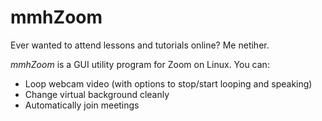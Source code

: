 # mmhZoom

Ever wanted to attend lessons and tutorials online? Me netiher.

*mmhZoom* is a GUI utility program for Zoom on Linux. You can:

* Loop webcam video (with options to stop/start looping and speaking)
* Change virtual background cleanly
* Automatically join meetings

